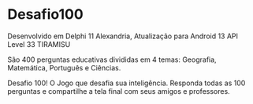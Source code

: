 # Desafio100

Desenvolvido em Delphi 11 Alexandria, Atualização para Android 13 API Level 33 TIRAMISU

São 400 perguntas educativas divididas em 4 temas: Geografia, Matemática, Português e Ciências.

Desafio 100! O Jogo que desafia sua inteligência. Responda todas as 100 perguntas e compartilhe a tela final com seus amigos e professores.
